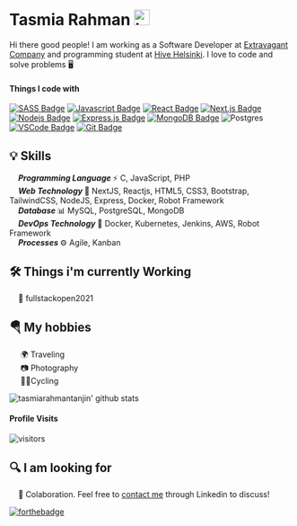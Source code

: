 # Tasmia Rahman <img src="https://user-images.githubusercontent.com/1303154/88677602-1635ba80-d120-11ea-84d8-d263ba5fc3c0.gif" width="28px" alt="hi">

Hi there good people! I am working as a Software Developer at [Extravagant Company](https://extravagant.limited) and programming student at [Hive Helsinki](https://www.hive.fi/en/). I love to code and solve problems 🖥️

#### Things I code with

[![SASS Badge](https://img.shields.io/badge/Sass-CC6699?style=for-the-badge&logo=sass&logoColor=white)](#) [![Javascript Badge](https://img.shields.io/badge/-Javascript-F0DB4F?style=for-the-badge&labelColor=black&logo=javascript&logoColor=F0DB4F)](#) [![React Badge](https://img.shields.io/badge/-React-61DBFB?style=for-the-badge&labelColor=black&logo=react&logoColor=61DBFB)](#) [![Next.js Badge](https://img.shields.io/badge/next.js-000000?style=for-the-badge&logo=nextdotjs&logoColor=white)](#) [![Nodejs Badge](https://img.shields.io/badge/-Nodejs-3C873A?style=for-the-badge&labelColor=black&logo=node.js&logoColor=3C873A)](#) [![Express.js Badge](https://img.shields.io/badge/Express.js-000000?style=for-the-badge&logo=express&logoColor=white)](#) [![MongoDB Badge](https://img.shields.io/badge/MongoDB-4EA94B?style=for-the-badge&logo=mongodb&logoColor=white)](#) ![Postgres](https://img.shields.io/badge/postgres-%23316192.svg?style=for-the-badge&logo=postgresql&logoColor=white) [![VSCode Badge](https://img.shields.io/badge/Visual_Studio-5C2D91?style=for-the-badge&logo=visual%20studio&logoColor=white)](#) [![Git Badge](https://img.shields.io/badge/Git-F05032?style=for-the-badge&logo=git&logoColor=white)](#)

## 💡 Skills
&nbsp;&nbsp;&nbsp;&nbsp;<b><i>Programming Language </i></b> ⚡ C, JavaScript, PHP<br />
&nbsp;&nbsp;&nbsp; <b><i>Web Technology </i></b>📃 NextJS, Reactjs, HTML5, CSS3, Bootstrap, TailwindCSS, NodeJS, Express, Docker, Robot Framework<br />
&nbsp;&nbsp;&nbsp;&nbsp;<b><i>Database </i></b>📊 MySQL, PostgreSQL, MongoDB<br />
&nbsp;&nbsp;&nbsp; <b><i>DevOps Technology </i></b>📃 Docker, Kubernetes, Jenkins, AWS, Robot Framework<br />
&nbsp;&nbsp;&nbsp;&nbsp;<b><i>Processes </i></b>⚙️ Agile, Kanban<br />

## 🛠️ Things i'm currently Working
&nbsp;&nbsp;&nbsp;&nbsp;🔏 fullstackopen2021 <br />

## 🪂 My hobbies
&nbsp;&nbsp;&nbsp;&nbsp; 🌍 Traveling<br />
&nbsp;&nbsp;&nbsp;&nbsp; 📷 Photography<br />
&nbsp;&nbsp;&nbsp;&nbsp; 🚴‍♀️Cycling<br />

![tasmiarahmantanjin' github stats](https://github-readme-stats.vercel.app/api?username=tasmiarahmantanjin&show_icons=true&hide_border=true)

#### Profile Visits 

![visitors](https://visitor-badge.glitch.me/badge?page_id=tasmiarahmantanjin.tasmiarahmantanjin)

## 🔍 I am looking for
&nbsp;&nbsp;&nbsp;&nbsp;🏢 Colaboration. Feel free to [contact me](https://www.linkedin.com/in/tanjinrahman/) through Linkedin to discuss!

[![forthebadge](https://img.shields.io/badge/linkedin-follow%20me-%230077B5.svg?&style=for-the-badge&logo=linkedin)](https://www.linkedin.com/in/tanjinrahman/)
